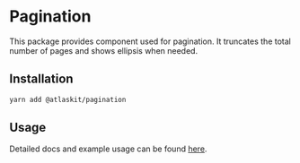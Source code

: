 # Pagination

This package provides component used for pagination. It truncates the total number of pages and shows ellipsis when needed.

## Installation

```sh
yarn add @atlaskit/pagination
```

## Usage

Detailed docs and example usage can be found [here](https://atlaskit.atlassian.com/packages/design-system/pagination).
